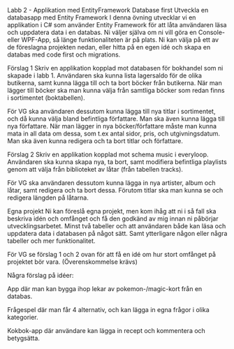 Labb 2 - Applikation med EntityFramework Database first
Utveckla en databasapp med Entity Framework
I denna övning utvecklar vi en applikation i C# som använder Entity Framework för att låta användaren läsa och uppdatera data i en databas. Ni väljer själva om ni vill göra en Console- eller WPF-App, så länge funktionaliteten är på plats. Ni kan välja på ett av de föreslagna projekten nedan, eller hitta på en egen idé och skapa en databas med code first och migrations.

Förslag 1
Skriv en applikation kopplad mot databasen för bokhandel som ni skapade i labb 1. Användaren ska kunna lista lagersaldo för de olika butikerna, samt kunna lägga till och ta bort böcker från butikerna. När man lägger till böcker ska man kunna välja från samtliga böcker som redan finns i sortimentet (boktabellen).

För VG ska användaren dessutom kunna lägga till nya titlar i sortimentet, och då kunna välja bland befintliga författare. Man ska även kunna lägga till nya författare. När man lägger in nya böcker/författare måste man kunna mata in all data om dessa, som t.ex antal sidor, pris, och utgivningsdatum. Man ska även kunna redigera och ta bort titlar och författare.

Förslag 2
Skriv en applikation kopplad mot schema music i everyloop. Användaren ska kunna skapa nya, ta bort, samt modifiera befintliga playlists genom att välja från biblioteket av låtar (från tabellen tracks).

För VG ska användaren dessutom kunna lägga in nya artister, album och låtar, samt redigera och ta bort dessa. Förutom titlar ska man kunna se och redigera längden på låtarna.

Egna projekt
Ni kan föreslå egna projekt, men kom ihåg att ni i så fall ska beskriva idén och omfånget och få den godkänd av mig innan ni påbörjar utvecklingsarbetet. Minst två tabeller och att användaren både kan läsa och uppdatera data i databasen på något sätt. Samt ytterligare någon eller några tabeller och mer funktionalitet.

För VG se förslag 1 och 2 ovan för att få en idé om hur stort omfånget på projektet bör vara. (Överenskommelse krävs)

Några förslag på idéer:

App där man kan bygga ihop lekar av pokemon-/magic-kort från en databas.

Frågespel där man får 4 alternativ, och kan lägga in egna frågor i olika kategorier.

Kokbok-app där användare kan lägga in recept och kommentera och betygsätta.
